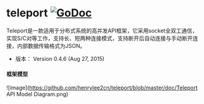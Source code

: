 # teleport   [![GoDoc](https://godoc.org/github.com/tsuna/gohbase?status.png)](http://godoc.org/github.com/henrylee2cn/teleport)

Teleport是一款适用于分布式系统的高并发API框架，它采用socket全双工通信，实现S/C对等工作，支持长、短两种连接模式，支持断开后自动连接与手动断开连接，内部数据传输格式为JSON。

* 版本： Version 0.4.6 (Aug 27, 2015)

#### 框架模型
![image](https://github.com/henrylee2cn/teleport/blob/master/doc/Teleport API Model Diagram.png)